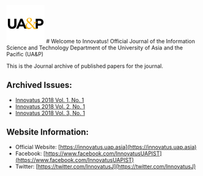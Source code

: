 <img src="images/Square_Logo.jpg" height="auto" width="100px">
# Welcome to Innovatus!
Official Journal of the Information Science and Technology Department of the University of Asia and the Pacific (UA&P)

This is the Journal archive of published papers for the journal.

## Archived Issues:
* [Innovatus 2018 Vol. 1, No. 1](innovatus-2018-volume-1-number-1.html)
* [Innovatus 2018 Vol. 2, No. 1](https://sites.google.com/uap.asia/innovatus/research-archive/innovatus-2019-volume-2-number-1)
* [Innovatus 2018 Vol. 3, No. 1](https://sites.google.com/uap.asia/innovatus/research-archive/innovatus-2020-volume-3-number-1)

## Website Information:
* Official Website: [https://innovatus.uap.asia](https://innovatus.uap.asia)
* Facebook: [https://www.facebook.com/InnovatusUAPIST](https://www.facebook.com/InnovatusUAPIST)
* Twitter: [https://twitter.com/InnovatusJ](https://twitter.com/InnovatusJ)
